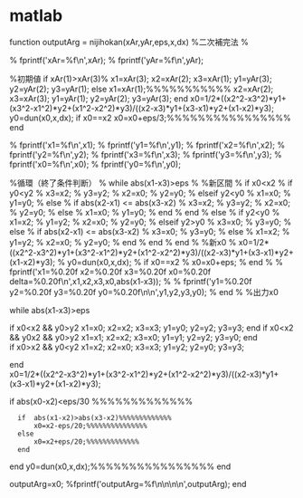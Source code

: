# matlab
function outputArg = nijihokan(xAr,yAr,eps,x,dx)
%二次補完法
%

% fprintf('xAr=%f\n',xAr);
% fprintf('yAr=%f\n',yAr);

%初期値
if xAr(1)>xAr(3)%
    x1=xAr(3);
    x2=xAr(2);
    x3=xAr(1);
    y1=yAr(3);
    y2=yAr(2);
    y3=yAr(1);
else
    x1=xAr(1);%%%%%%%%%%%
    x2=xAr(2);
    x3=xAr(3);
    y1=yAr(1);
    y2=yAr(2);
    y3=yAr(3);
end
x0=1/2*((x2^2-x3^2)*y1+(x3^2-x1^2)*y2+(x1^2-x2^2)*y3)/((x2-x3)*y1+(x3-x1)*y2+(x1-x2)*y3);
y0=dun(x0,x,dx);
if x0==x2
    x0=x0+eps/3;%%%%%%%%%%%%%%%%
end

%     fprintf('x1=%f\n',x1);
%     fprintf('y1=%f\n',y1);
%     fprintf('x2=%f\n',x2);
%     fprintf('y2=%f\n',y2);
%     fprintf('x3=%f\n',x3);
%     fprintf('y3=%f\n',y3);
%     fprintf('x0=%f\n',x0);
%     fprintf('y0=%f\n',y0);

%循環（終了条件判断）
% while abs(x1-x3)>eps
%     %新区間
%     if x0<x2
%         if y0<y2
%             x3=x2;
%             y3=y2;
%             x2=x0;
%             y2=y0;
%         elseif y2<y0
%             x1=x0;
%             y1=y0;
%         else
%             if abs(x2-x1) <= abs(x3-x2)
%                 x3=x2;
%                 y3=y2;
%                 x2=x0;
%                 y2=y0;
%             else
%                 x1=x0;
%                 y1=y0;
%             end
%         end
%     else
%         if y2<y0
%             x1=x2;
%             y1=y2;
%             x2=x0;
%             y2=y0;
%         elseif y2>y0
%             x3=x0;
%             y3=y0;
%         else
%             if abs(x2-x1) <= abs(x3-x2)
%                 x3=x0;
%                 y3=y0;
%             else
%                 x1=x2;
%                 y1=y2;
%                 x2=x0;
%                 y2=y0;
%             end
%         end
%     end
%     %新x0
%     x0=1/2*((x2^2-x3^2)*y1+(x3^2-x1^2)*y2+(x1^2-x2^2)*y3)/((x2-x3)*y1+(x3-x1)*y2+(x1-x2)*y3);
%     y0=dun(x0,x,dx);
%     if x0==x2
%         x0=x0+eps;
%     end
% %      fprintf('x1=%0.20f x2=%0.20f x3=%0.20f x0=%0.20f delta=%0.20f\n',x1,x2,x3,x0,abs(x1-x3));
% %      fprintf('y1=%0.20f y2=%0.20f y3=%0.20f y0=%0.20f\n\n',y1,y2,y3,y0);
% end
% %出力x0




while abs(x1-x3)>eps
    
if x0<x2 && y0>y2
    x1=x0;
    x2=x2;
    x3=x3;
    y1=y0;
    y2=y2;
    y3=y3;
end
if x0<x2 && y0<y2
    x1=x1;
    x3=x2;
    x2=x0;
    y1=y1;
    y2=y0;
    y3=y2;
end
 if x0>x2 && y0>y2
    x1=x1;
    x2=x2;
    x3=x0;
    y1=y1;
    y2=y2;
    y3=y0;
 end   
 if x0>x2 && y0<y2
    x1=x2;
    x2=x0;
    x3=x3;
    y1=y2;
    y2=y0;
    y3=y3;
    
end   
x0=1/2*((x2^2-x3^2)*y1+(x3^2-x1^2)*y2+(x1^2-x2^2)*y3)/((x2-x3)*y1+(x3-x1)*y2+(x1-x2)*y3);


  if abs(x0-x2)<eps/30 %%%%%%%%%%%%%
       
      if  abs(x1-x2)>abs(x3-x2)%%%%%%%%%%%%%
          x0=x2-eps/20;%%%%%%%%%%%%%%%
      else 
          x0=x2+eps/20;%%%%%%%%%%%%%
      end
          
  end
  y0=dun(x0,x,dx);%%%%%%%%%%%%%%%%
end





























outputArg=x0;
    %fprintf('outputArg=%f\n\n\n\n',outputArg);
end


